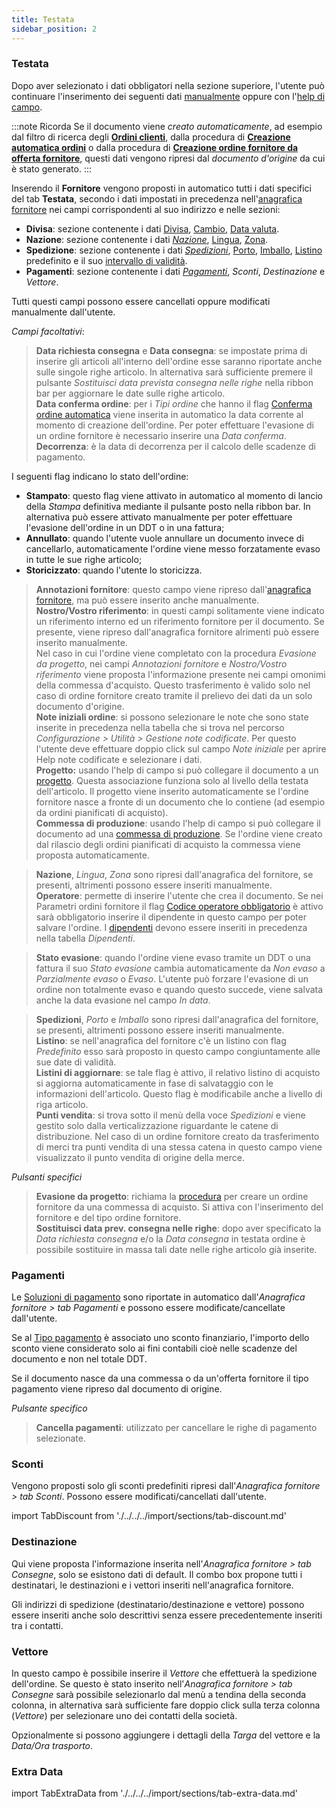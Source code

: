 ```yaml
---
title: Testata
sidebar_position: 2
---
```


### Testata 

Dopo aver selezionato i dati obbligatori nella sezione superiore, l'utente può continuare l'inserimento dei seguenti dati [manualmente](/docs/guide/common/operations-with-data/manual-entry-or-help-and-data-selection#inserimento-manuale) oppure con l'[help di campo](/docs/guide/common/operations-with-data/manual-entry-or-help-and-data-selection#inserimento-con-il-help-di-campo).

:::note Ricorda
Se il documento viene *creato automaticamente*, ad esempio dal filtro di ricerca degli [**Ordini clienti**](/docs/sales/sales-orders/search-sales-orders), dalla procedura di [**Creazione automatica ordini**](/docs/purchase/purchase-orders/procedures/create-purchase-orders-from-purchase-requests) o dalla procedura di [**Creazione ordine fornitore da offerta fornitore**](docs/purchase/offer-request/procedures/order-creation), questi dati vengono ripresi dal *documento d'origine* da cui è stato generato.
:::

Inserendo il **Fornitore** vengono proposti in automatico tutti i dati specifici del tab **Testata**, secondo i dati impostati in precedenza nell'[anagrafica fornitore](/docs/erp-home/registers/contacts/create-new-contact/accounting-data/accounting-data-intro) nei campi corrispondenti al suo indirizzo e nelle sezioni: 

- **Divisa**: sezione contenente i dati [Divisa](/docs/configurations/tables/general-settings/currencies), [Cambio](/docs/guide/common/glossary/glossary-intro#currency-exchange), [Data valuta](/docs/guide/common/glossary/glossary-intro#currency-date).   
- **Nazione**: sezione contenente i dati [*Nazione*](/docs/guide/common/glossary/glossary-intro#country), [Lingua](/docs/guide/common/glossary/glossary-intro#language), [Zona](/docs/guide/common/glossary/glossary-intro#zone).   
- **Spedizione**: sezione contenente i dati [*Spedizioni*](/docs/erp-home/registers/contacts/create-new-contact/accounting-data/customer-vendors-data/delivery), [Porto](/docs/guide/common/glossary/glossary-intro#carriage), [Imballo](/docs/guide/common/glossary/glossary-intro#packing), [Listino](/docs/erp-home/registers/contacts/create-new-contact/accounting-data/customer-vendors-data/price-list#listini) predefinito e il suo [intervallo di validità](/docs/guide/common/glossary/glossary-intro#validity-date).
- **Pagamenti**: sezione contenente i dati [*Pagamenti*](/docs/erp-home/registers/contacts/create-new-contact/accounting-data/customer-vendors-data/payments), *Sconti*, *Destinazione* e *Vettore*.    

Tutti questi campi possono essere cancellati oppure modificati manualmente dall'utente.

*Campi facoltativi*:

> **Data richiesta consegna** e **Data consegna**: se impostate prima di inserire gli articoli all'interno dell'ordine esse saranno riportate anche sulle singole righe articolo. In alternativa sarà sufficiente premere il pulsante *Sostituisci data prevista consegna nelle righe* nella ribbon bar per aggiornare le date sulle righe articolo.   
> **Data conferma ordine**: per i *Tipi ordine* che hanno il flag [Conferma ordine automatica](/docs/configurations/tables/purchase/purchase-orders-type) viene inserita in automatico la data corrente al momento di creazione dell'ordine. Per poter effettuare l'evasione di un ordine fornitore è necessario inserire una *Data conferma*.   
> **Decorrenza**: è la data di decorrenza per il calcolo delle scadenze di pagamento.   

I seguenti flag indicano lo stato dell'ordine:
- **Stampato**: questo flag viene attivato in automatico al momento di lancio della *Stampa* definitiva mediante il pulsante posto nella ribbon bar. In alternativa può essere attivato manualmente per poter effettuare l'evasione dell'ordine in un DDT o in una fattura;  
- **Annullato**: quando l'utente vuole annullare un documento invece di cancellarlo, automaticamente l'ordine viene messo forzatamente evaso in tutte le sue righe articolo;   
- **Storicizzato**: quando l'utente lo storicizza.

> **Annotazioni fornitore**: questo campo viene ripreso dall'[anagrafica fornitore](/docs/erp-home/registers/contacts/create-new-contact/accounting-data/accounting-data-intro), ma può essere inserito anche manualmente.   
> **Nostro/Vostro riferimento**: in questi campi solitamente viene indicato un riferimento interno ed un riferimento fornitore per il documento. Se presente, viene ripreso dall'anagrafica fornitore alrimenti può essere inserito manualmente.    
Nel caso in cui l'ordine viene completato con la procedura *Evasione da progetto*, nei campi *Annotazioni fornitore* e *Nostro/Vostro riferimento* viene proposta l'informazione presente nei campi omonimi della commessa d'acquisto. Questo trasferimento è valido solo nel caso di ordine fornitore creato tramite il prelievo dei dati da un solo documento d'origine.   
> **Note iniziali ordine**: si possono selezionare le note che sono state inserite in precedenza nella tabella che si trova nel percorso *Configurazione > Utilità > Gestione note codificate*. Per questo l'utente deve effettuare doppio click sul campo *Note iniziale* per aprire Help note codificate e selezionare i dati.   
> **Progetto:** usando l'help di campo si può collegare il documento a un [progetto](/docs/project-management/projects/search-projects-intro). Questa associazione funziona solo al livello della testata dell'articolo. Il progetto viene inserito automaticamente se l'ordine fornitore nasce a fronte di un documento che lo contiene (ad esempio da ordini pianificati di acquisto).  
> **Commessa di produzione**: usando l'help di campo si può collegare il documento ad una [commessa di produzione](/docs/planning/mps-master-production-scheduling/production-job-orders/job-orders). Se l'ordine viene creato dal rilascio degli ordini pianificati di acquisto la commessa viene proposta automaticamente.  

> **Nazione**, *Lingua*, *Zona* sono ripresi dall'anagrafica del fornitore, se presenti, altrimenti possono essere inseriti manualmente.   
> **Operatore**: permette di inserire l'utente che crea il documento. Se nei Parametri ordini fornitore il flag [Codice operatore obbligatorio](/docs/configurations/parameters/purchase/purchase-orders-parameters) è attivo sarà obbligatorio inserire il dipendente in questo campo per poter salvare l'ordine. I [dipendenti](/docs/project-management/registers/employee/new-employee) devono essere inseriti in precedenza nella tabella *Dipendenti*.   

> **Stato evasione**: quando l'ordine viene evaso tramite un DDT o una fattura il suo *Stato evasione* cambia automaticamente da *Non evaso* a *Parzialmente evaso* o *Evaso*. L'utente può forzare l'evasione di un ordine non totalmente evaso e quando questo succede, viene salvata anche la data evasione nel campo *In data*.  

> **Spedizioni**, *Porto* e *Imballo* sono ripresi dall'anagrafica del fornitore, se presenti, altrimenti possono essere inseriti manualmente.   
> **Listino**: se nell'anagrafica del fornitore c'è un listino con flag *Predefinito* esso sarà proposto in questo campo congiuntamente alle sue date di validità.   
> **Listini di aggiornare**: se tale flag è attivo, il relativo listino di acquisto si aggiorna automaticamente in fase di salvataggio con le informazioni dell'articolo. Questo flag è modificabile anche a livello di riga articolo.   
> **Punti vendita**: si trova sotto il menù della voce *Spedizioni* e viene gestito solo dalla verticalizzazione riguardante le catene di distribuzione. Nel caso di un ordine fornitore creato da trasferimento di merci tra punti vendita di una stessa catena in questo campo viene visualizzato il punto vendita di origine della merce.

*Pulsanti specifici*

> **Evasione da progetto**: richiama la [procedura](/docs/purchase/purchase-orders/insert-purchase-orders/header-procedures) per creare un ordine fornitore da una commessa di acquisto. Si attiva con l'inserimento del fornitore e del tipo ordine fornitore.  
> **Sostituisci data prev. consegna nelle righe**: dopo aver specificato la *Data richiesta consegna* e/o la *Data consegna* in testata ordine è possibile sostituire in massa tali date nelle righe articolo già inserite.
 
### Pagamenti

Le [Soluzioni di pagamento](/docs/configurations/tables/general-settings/payment-terms) sono riportate in automatico dall'*Anagrafica fornitore > tab Pagamenti* e possono essere modificate/cancellate dall'utente.

Se al [Tipo pagamento](/docs/configurations/tables/general-settings/payment-types) è associato uno sconto finanziario, l'importo dello sconto viene considerato solo ai fini contabili cioè nelle scadenze del documento e non nel totale DDT.

Se il documento nasce da una commessa o da un'offerta fornitore il tipo pagamento viene ripreso dal documento di origine.

*Pulsante specifico*

> **Cancella pagamenti**: utilizzato per cancellare le righe di pagamento selezionate.


### Sconti 

Vengono proposti solo gli sconti predefiniti ripresi dall'*Anagrafica fornitore > tab Sconti*. Possono essere modificati/cancellati dall'utente.

import TabDiscount from './../../../import/sections/tab-discount.md'

<TabDiscount />

### Destinazione

Qui viene proposta l'informazione inserita nell'*Anagrafica fornitore > tab Consegne*, solo se esistono dati di default. Il combo box propone tutti i destinatari, le destinazioni e i vettori inseriti nell'anagrafica fornitore.

Gli indirizzi di spedizione (destinatario/destinazione e vettore) possono essere inseriti anche solo descrittivi senza essere precedentemente inseriti tra i contatti. 

### Vettore

In questo campo è possibile inserire il *Vettore* che effettuerà la spedizione dell'ordine. Se questo è stato inserito nell'*Anagrafica fornitore > tab Consegne* sarà possibile selezionarlo dal menù a tendina della seconda colonna, in alternativa sarà sufficiente fare doppio click sulla terza colonna (*Vettore*) per selezionare uno dei contatti della società. 

Opzionalmente si possono aggiungere i dettagli della *Targa* del vettore e la *Data/Ora trasporto*.

### Extra Data

import TabExtraData from './../../../import/sections/tab-extra-data.md'

<TabExtraData />
